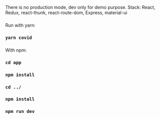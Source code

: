 There is no production mode, dev only for demo purpose.
Stack: React, Redux, react-thunk, react-route-dom, Express, material-ui 
###

Run with yarn:

### `yarn covid`
###

With npm:
### `cd app`
### `npm install`
### `cd ../`
### `npm install`
### `npm run dev`

